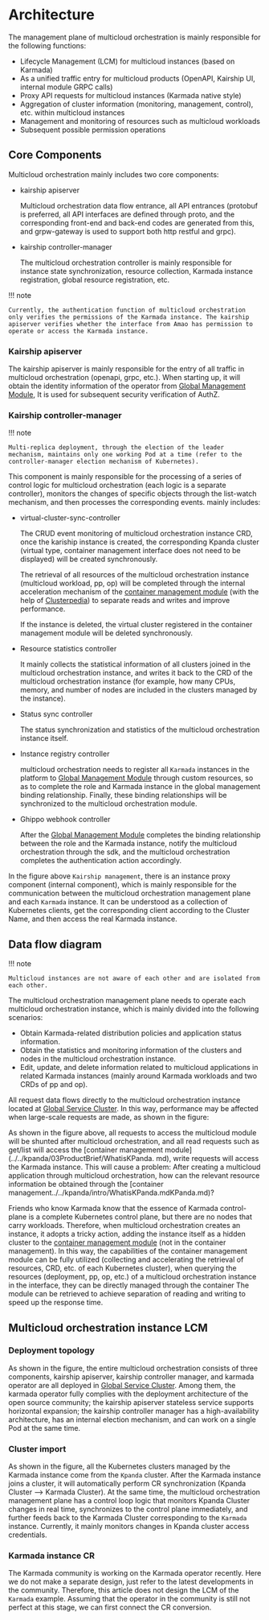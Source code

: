 # Architecture

The management plane of multicloud orchestration is mainly responsible for the following functions:

- Lifecycle Management (LCM) for multicloud instances (based on Karmada)
- As a unified traffic entry for multicloud products (OpenAPI, Kairship UI, internal module GRPC calls)
- Proxy API requests for multicloud instances (Karmada native style)
- Aggregation of cluster information (monitoring, management, control), etc. within multicloud instances
- Management and monitoring of resources such as multicloud workloads
- Subsequent possible permission operations

## Core Components

Multicloud orchestration mainly includes two core components:

- kairship apiserver

    Multicloud orchestration data flow entrance, all API entrances (protobuf is preferred, all API interfaces are defined through proto, and the corresponding front-end and back-end codes are generated from this, and grpw-gateway is used to support both http restful and grpc).

- kairship controller-manager

    The multicloud orchestration controller is mainly responsible for instance state synchronization, resource collection, Karmada instance registration, global resource registration, etc.

!!! note

    Currently, the authentication function of multicloud orchestration only verifies the permissions of the Karmada instance. The kairship apiserver verifies whether the interface from Amao has permission to operate or access the Karmada instance.

### Kairship apiserver

The kairship apiserver is mainly responsible for the entry of all traffic in multicloud orchestration (openapi, grpc, etc.). When starting up, it will obtain the identity information of the operator from [Global Management Module](../../ghippo/intro/what.md), It is used for subsequent security verification of AuthZ.

### Kairship controller-manager

!!! note

    Multi-replica deployment, through the election of the leader mechanism, maintains only one working Pod at a time (refer to the controller-manager election mechanism of Kubernetes).

This component is mainly responsible for the processing of a series of control logic for multicloud orchestration (each logic is a separate controller), monitors the changes of specific objects through the list-watch mechanism, and then processes the corresponding events. mainly includes:

- virtual-cluster-sync-controller

    The CRUD event monitoring of multicloud orchestration instance CRD, once the kariship instance is created, the corresponding Kpanda cluster (virtual type, container management interface does not need to be displayed) will be created synchronously.

    The retrieval of all resources of the multicloud orchestration instance (multicloud workload, pp, op) will be completed through the internal acceleration mechanism of the [container management module](../../kpanda/intro/WhatisKPanda.md) (with the help of [Clusterpedia]( ../../community/clusterpedia.md)) to separate reads and writes and improve performance.

    If the instance is deleted, the virtual cluster registered in the container management module will be deleted synchronously.

- Resource statistics controller

    It mainly collects the statistical information of all clusters joined in the multicloud orchestration instance, and writes it back to the CRD of the multicloud orchestration instance (for example, how many CPUs, memory, and number of nodes are included in the clusters managed by the instance).

- Status sync controller

    The status synchronization and statistics of the multicloud orchestration instance itself.

- Instance registry controller

    multicloud orchestration needs to register all `Karmada` instances in the platform to [Global Management Module](../../ghippo/intro/what.md) through custom resources, so as to complete the role and Karmada instance in the global management binding relationship.
    Finally, these binding relationships will be synchronized to the multicloud orchestration module.

- Ghippo webhook controller

    After the [Global Management Module](../../ghippo/intro/what.md) completes the binding relationship between the role and the Karmada instance, notify the multicloud orchestration through the sdk, and the multicloud orchestration completes the authentication action accordingly.

In the figure above `Kairship management`, there is an instance proxy component (internal component), which is mainly responsible for the communication between the multicloud orchestration management plane and each `Karmada` instance.
It can be understood as a collection of Kubernetes clients, get the corresponding client according to the Cluster Name, and then access the real Karmada instance.

## Data flow diagram

!!! note

    Multicloud instances are not aware of each other and are isolated from each other.

The multicloud orchestration management plane needs to operate each multicloud orchestration instance, which is mainly divided into the following scenarios:

- Obtain Karmada-related distribution policies and application status information.
- Obtain the statistics and monitoring information of the clusters and nodes in the multicloud orchestration instance.
- Edit, update, and delete information related to multicloud applications in related Karmada instances (mainly around Karmada workloads and two CRDs of pp and op).

All request data flows directly to the multicloud orchestration instance located at [Global Service Cluster](../../kpanda/07UserGuide/Clusters/ClusterRole.md). In this way, performance may be affected when large-scale requests are made, as shown in the figure:



As shown in the figure above, all requests to access the multicloud module will be shunted after multicloud orchestration, and all read requests such as get/list will access the [container management module](../../kpanda/03ProductBrief/WhatisKPanda. md), write requests will access the Karmada instance. This will cause a problem: After creating a multicloud application through multicloud orchestration, how can the relevant resource information be obtained through the [container management../../kpanda/intro/WhatisKPanda.mdKPanda.md)?

Friends who know Karmada know that the essence of Karmada control-plane is a complete Kubernetes control plane, but there are no nodes that carry workloads.
Therefore, when multicloud orchestration creates an instance, it adopts a tricky action, adding the instance itself as a hidden cluster to the [container management module](../../kpanda/intro/WhatisKPanda.md) (not in the container management).
In this way, the capabilities of the container management module can be fully utilized (collecting and accelerating the retrieval of resources, CRD, etc. of each Kubernetes cluster), when querying the resources (deployment, pp, op, etc.) of a multicloud orchestration instance in the interface, they can be directly managed through the container The module can be retrieved to achieve separation of reading and writing to speed up the response time.

## Multicloud orchestration instance LCM

### Deployment topology



As shown in the figure, the entire multicloud orchestration consists of three components, kairship apiserver, kairship controller manager, and karmada operator are all deployed in [Global Service Cluster](../../kpanda/07UserGuide/Clusters/ClusterRole.md).
Among them, the karmada operator fully complies with the deployment architecture of the open source community; the kairship apiserver stateless service supports horizontal expansion; the kairship controller manager has a high-availability architecture, has an internal election mechanism, and can work on a single Pod at the same time.

### Cluster import



As shown in the figure, all the Kubernetes clusters managed by the Karmada instance come from the `Kpanda` cluster. After the Karmada instance joins a cluster, it will automatically perform CR synchronization (Kpanda Cluster --> Karmada Cluster).
At the same time, the multicloud orchestration management plane has a control loop logic that monitors Kpanda Cluster changes in real time, synchronizes to the control plane immediately, and further feeds back to the Karmada Cluster corresponding to the `Karmada` instance. Currently, it mainly monitors changes in Kpanda cluster access credentials.

### Karmada instance CR

The Karmada community is working on the Karmada operator recently. Here we do not make a separate design, just refer to the latest developments in the community.
Therefore, this article does not design the LCM of the `Karmada` example. Assuming that the operator in the community is still not perfect at this stage, we can first connect the CR conversion.
